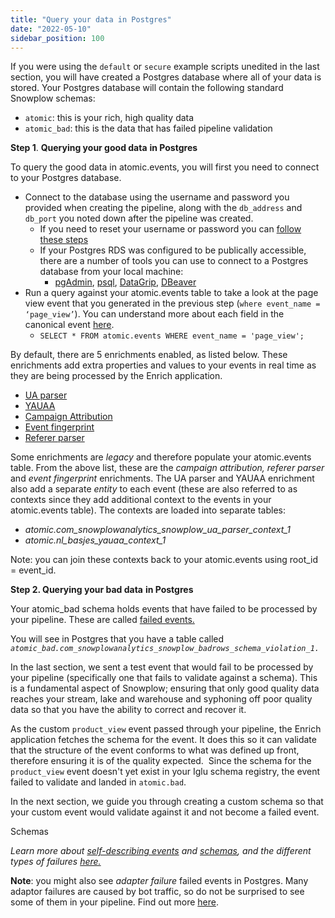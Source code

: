 ```yaml
---
title: "Query your data in Postgres"
date: "2022-05-10"
sidebar_position: 100
---
```


If you were using the `default` or `secure` example scripts unedited in the last section, you will have created a Postgres database where all of your data is stored. Your Postgres database will contain the following standard Snowplow schemas:

- `atomic`: this is your rich, high quality data
- `atomic_bad`: this is the data that has failed pipeline validation

**Step 1**. **Querying your good data** **in Postgres**

To query the good data in atomic.events, you will first you need to connect to your Postgres database.

- Connect to the database using the username and password you provided when creating the pipeline, along with the `db_address` and `db_port` you noted down after the pipeline was created.
    - If you need to reset your username or password you can [follow these steps](/docs/try-snowplow/try-snowplow-faq/#my-database-login-details-are-not-working)
    - If your Postgres RDS was configured to be publically accessible, there are a number of tools you can use to connect to a Postgres database from your local machine:
        - [pgAdmin](https://www.pgadmin.org/), [psql](https://www.postgresql.org/docs/current/app-psql.html), [DataGrip](https://www.jetbrains.com/datagrip/), [DBeaver](https://dbeaver.io/)
- Run a query against your atomic.events table to take a look at the page view event that you generated in the previous step (`where event_name = ‘page_view’`). You can understand more about each field in the canonical event [here](/docs/understanding-your-pipeline/canonical-event/).
    - `SELECT * FROM atomic.events WHERE event_name = 'page_view';`

By default, there are 5 enrichments enabled, as listed below. These enrichments add extra properties and values to your events in real time as they are being processed by the Enrich application.

- [UA parser](/docs/enriching-your-data/available-enrichments/ua-parser-enrichment/)
- [YAUAA](/docs/enriching-your-data/available-enrichments/yauaa-enrichment/) 
- [Campaign Attribution](/docs/enriching-your-data/available-enrichments/campaign-attribution-enrichment/)
- [Event fingerprint](/docs/enriching-your-data/available-enrichments/event-fingerprint-enrichment/) 
- [Referer parser](/docs/enriching-your-data/available-enrichments/referrer-parser-enrichment/)

Some enrichments are _legacy_ and therefore populate your atomic.events table. From the above list, these are the _campaign attribution, referer parser_ and _event fingerprint_ enrichments. The UA parser and YAUAA enrichment also add a separate _entity_ to each event (these are also referred to as contexts since they add additional context to the events in your atomic.events table). The contexts are loaded into separate tables: 

- _atomic.com\_snowplowanalytics\_snowplow\_ua\_parser\_context\_1_
- _atomic.nl\_basjes\_yauaa\_context\_1_

Note: you can join these contexts back to your atomic.events using root\_id = event\_id.

**Step 2. Querying your bad data** **in Postgres**

Your atomic\_bad schema holds events that have failed to be processed by your pipeline. These are called [failed events.](/docs/managing-data-quality/failed-events/understanding-failed-events/)

You will see in Postgres that you have a table called _`atomic_bad.com_snowplowanalytics_snowplow_badrows_schema_violation_1.`_

In the last section, we sent a test event that would fail to be processed by your pipeline (specifically one that fails to validate against a schema). This is a fundamental aspect of Snowplow; ensuring that only good quality data reaches your stream, lake and warehouse and syphoning off poor quality data so that you have the ability to correct and recover it. 

As the custom `product_view` event passed through your pipeline, the Enrich application fetches the schema for the event. It does this so it can validate that the structure of the event conforms to what was defined up front, therefore ensuring it is of the quality expected.  Since the schema for the `product_view` event doesn't yet exist in your Iglu schema registry, the event failed to validate and landed in `atomic.bad`.

In the next section, we guide you through creating a custom schema so that your custom event would validate against it and not become a failed event. 

Schemas

_Learn more about_ [_self-describing events_](/docs/understanding-tracking-design/out-of-the-box-vs-custom-events-and-entities/) _and_ [_schemas_](/docs/understanding-tracking-design/understanding-schemas-and-validation/)_, and the different types of failures_ [_here._](/docs/managing-data-quality/failed-events/understanding-failed-events/)

**Note**: you might also see _adapter failure_ failed events in Postgres. Many adaptor failures are caused by bot traffic, so do not be surprised to see some of them in your pipeline. Find out more [here](/docs/managing-data-quality/failed-events/understanding-failed-events/#adaptor-failure).
